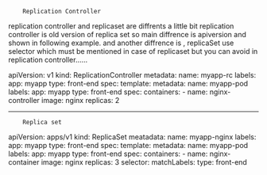 		Replication Controller

replication controller and replicaset are diffrents a little bit replication controller is
old version of replica set so main diffrence is apiversion and shown in following example.
and another diffrence is , replicaSet use selector which must be mentioned in case of
replicaset but you can avoid in replication controller......



apiVersion: v1
kind: ReplicationController
metadata:
  name: myapp-rc
  labels:
    app: myapp
    type: front-end
spec:
  template:
    metadata:
      name: myapp-pod
      labels:
        app: myapp
        type: front-end
    spec:
      containers:
      - name: nginx-controller
        image: nginx
  replicas: 2


-------------------
		Replica set

apiVersion: apps/v1
kind: ReplicaSet
meatadata:
  name: myapp-nginx
  labels:
    app: myapp
    type: front-end
spec:
  template:
    metadata:
      name: myapp-pod
      labels:
        app: myapp
        type: front-end
    spec:
      containers:
      - name: nginx-container
        image: nginx
  replicas: 3
  selector:
    matchLabels:
      type: front-end



